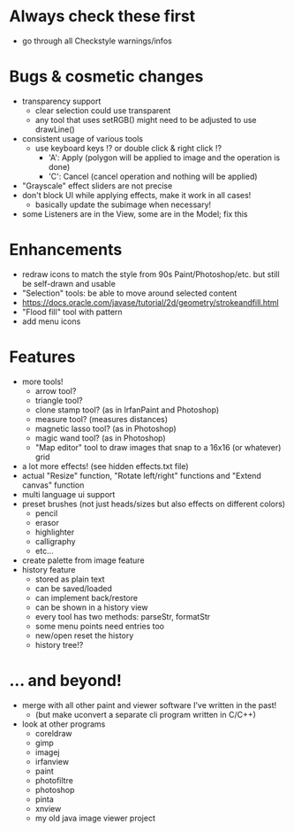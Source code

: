 # Always check these first
* go through all Checkstyle warnings/infos

# Bugs & cosmetic changes
* transparency support
    * clear selection could use transparent
    * any tool that uses setRGB() might need to be adjusted to use drawLine()
* consistent usage of various tools
    * use keyboard keys !? or double click & right click !?
        * 'A': Apply (polygon will be applied to image and the operation is done)
        * 'C': Cancel (cancel operation and nothing will be applied)
* "Grayscale" effect sliders are not precise
* don't block UI while applying effects, make it work in all cases!
    * basically update the subimage when necessary!
* some Listeners are in the View, some are in the Model; fix this

# Enhancements
* redraw icons to match the style from 90s Paint/Photoshop/etc. but still be self-drawn and usable
* "Selection" tools: be able to move around selected content
* https://docs.oracle.com/javase/tutorial/2d/geometry/strokeandfill.html
* "Flood fill" tool with pattern
* add menu icons

# Features
* more tools!
    * arrow tool?
    * triangle tool?
    * clone stamp tool? (as in IrfanPaint and Photoshop)
    * measure tool? (measures distances)
    * magnetic lasso tool? (as in Photoshop)
    * magic wand tool? (as in Photoshop)
    * "Map editor" tool to draw images that snap to a 16x16 (or whatever) grid
* a lot more effects! (see hidden effects.txt file)
* actual "Resize" function, "Rotate left/right" functions and "Extend canvas" function
* multi language ui support
* preset brushes (not just heads/sizes but also effects on different colors)
    * pencil
    * erasor
    * highlighter
    * calligraphy
    * etc...
* create palette from image feature
* history feature
    * stored as plain text
    * can be saved/loaded
    * can implement back/restore
    * can be shown in a history view
    * every tool has two methods: parseStr, formatStr
    * some menu points need entries too
    * new/open reset the history
    * history tree!?

# ... and beyond!
* merge with all other paint and viewer software I've written in the past!
    * (but make uconvert a separate cli program written in C/C++)
* look at other programs
    * coreldraw
    * gimp
    * imagej
    * irfanview
    * paint
    * photofiltre
    * photoshop
    * pinta
    * xnview
    * my old java image viewer project
